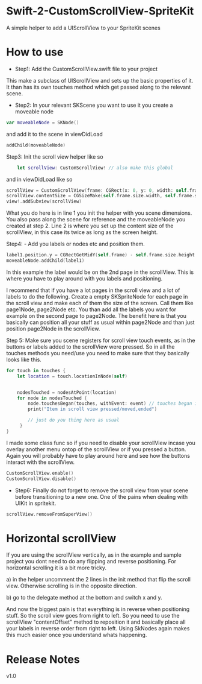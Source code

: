 # Swift-2-CustomScrollView-SpriteKit

A simple helper to add a UIScrollView to your SpriteKit scenes

# How to use

- Step1: Add the CustomScrollView.swift file to your project

This make a subclass of UIScrollView and sets up the basic properties of it. It than has its own touches method which get passed along to the relevant scene.

- Step2: In your relevant SKScene you want to use it you create a moveable node
 
```swift
var moveableNode = SKNode()
```

and add it to the scene in viewDidLoad

```swift
addChild(moveableNode)
```

Step3: Init the scroll view helper like so

```swift
    let scrollView: CustomScrollView! // also make this global
```

and in viewDidLoad like so

```swift
scrollView = CustomScrollView(frame: CGRect(x: 0, y: 0, width: self.frame.size.width, height: self.frame.size.height), scene: self, moveableNode: moveableNode)
scrollView.contentSize = CGSizeMake(self.frame.size.width, self.frame.size.height * 2)
view!.addSubview(scrollView) 
```

What you do here is in line 1 you init the helper with you scene dimensions. You also pass along the scene for reference and the moveableNode you created at step 2. Line 2 is where you set up the content size of the scrollView, in this case its twice as long as the screen height.

Step4: - Add you labels or nodes etc and position them.

```swift
label1.position.y = CGRectGetMidY(self.frame) - self.frame.size.height
moveableNode.addChild(label1)
```

In this example the label would be on the 2nd page in the scrollView. This is where you have to play around with you labels and positioning.

I recommend that if you have a lot pages in the scroll view and a lot of labels to do the following. Create a empty SKSpriteNode for each page in the scroll view and make each of them the size of the screen. Call them like page1Node, page2Node etc. You than add all the labels you want for example on the second page to page2Node. The benefit here is that you basically can position all your stuff as usual within page2Node and than just position page2Node in the scrollView.

Step 5: Make sure you scene registers for scroll view touch events, as in the buttons or labels added to the scrollView were pressed. So in all the touches methods you need/use you need to make sure that they basically looks like this.

```swift
for touch in touches {
    let location = touch.locationInNode(self)


    nodesTouched = nodesAtPoint(location)
    for node in nodesTouched {
        node.touchesBegan(touches, withEvent: event) // touches began in this case
        print("Item in scroll view pressed/moved,ended")

        // just do you thing here as usual
     }
}
```

I made some class func so if you need to disable your scrollView incase you overlay another menu ontop of the scrollView or if you pressed a button. Again you will probably have to play around here and see how the buttons interact with the scrollView.

```swift
CustomScrollView.enable()
CustomScrollView.disable()
```

- Step6: Finally do not forget to remove the scroll view from your scene before transitioning to a new one. One of the pains when dealing with UIKit in spritekit.

```swift
scrollView.removeFromSuperView()
```

# Horizontal scrollView

If you are using the scrollView vertically, as in the example and sample project you dont need to do any flipping and reverse positioning.
For horizontal scrolling it is a bit more tricky.

a) in the helper uncomment the 2 lines in the init method that flip the scroll view. Otherwise scrolling is in the opposite direction.

b) go to the delegate method at the bottom and switch x and y.

And now the biggest pain is that everything is in reverse when positioning stuff. So the scroll view goes from right to left. So you need to use the scrollView "contentOffset" method to reposition it and basically place all your labels in reverse order from right to left. Using SkNodes again makes this much easier once you understand whats happening.

# Release Notes

v1.0
